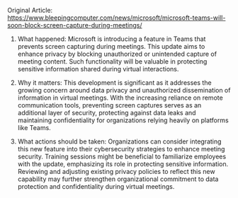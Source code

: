 Original Article: https://www.bleepingcomputer.com/news/microsoft/microsoft-teams-will-soon-block-screen-capture-during-meetings/

1) What happened:
Microsoft is introducing a feature in Teams that prevents screen capturing during meetings. This update aims to enhance privacy by blocking unauthorized or unintended capture of meeting content. Such functionality will be valuable in protecting sensitive information shared during virtual interactions.

2) Why it matters:
This development is significant as it addresses the growing concern around data privacy and unauthorized dissemination of information in virtual meetings. With the increasing reliance on remote communication tools, preventing screen captures serves as an additional layer of security, protecting against data leaks and maintaining confidentiality for organizations relying heavily on platforms like Teams.

3) What actions should be taken:
Organizations can consider integrating this new feature into their cybersecurity strategies to enhance meeting security. Training sessions might be beneficial to familiarize employees with the update, emphasizing its role in protecting sensitive information. Reviewing and adjusting existing privacy policies to reflect this new capability may further strengthen organizational commitment to data protection and confidentiality during virtual meetings.